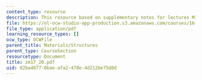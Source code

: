 ```yaml
---
content_type: resource
description: This resource based on supplementary notes for lectures M17-M20.
file: https://ol-ocw-studio-app-production.s3.amazonaws.com/courses/16-01-unified-engineering-i-ii-iii-iv-fall-2005-spring-2006/02ba48770baeafa2478e4d212be75d0d_zm17_20.pdf
file_type: application/pdf
learning_resource_types: []
ocw_type: OCWFile
parent_title: Materials/Structures
parent_type: CourseSection
resourcetype: Document
title: zm17_20.pdf
uid: 02ba4877-0bae-afa2-478e-4d212be75d0d
---
```

